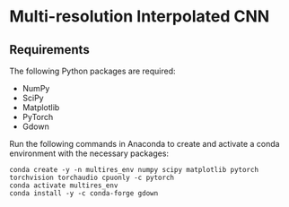 # Multi-resolution Interpolated CNN

## Requirements

The following Python packages are required:
- NumPy
- SciPy
- Matplotlib
- PyTorch
- Gdown

Run the following commands in Anaconda to create and activate a conda environment with the necessary packages:
```
conda create -y -n multires_env numpy scipy matplotlib pytorch torchvision torchaudio cpuonly -c pytorch
conda activate multires_env
conda install -y -c conda-forge gdown
```